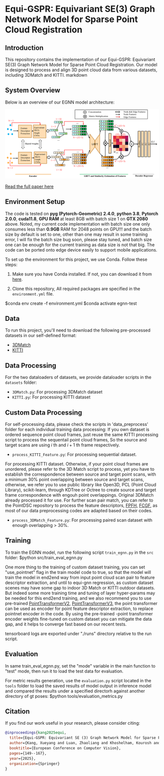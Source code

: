 # Equi-GSPR: Equivariant SE(3) Graph Network Model for Sparse Point Cloud Registration

## Introduction

This repository contains the implementation of our Equi-GSPR: Equivariant SE(3) Graph Network Model for Sparse Point Cloud Registration. Our model is designed to process and align 3D point cloud data from various datasets, including 3DMatch and KITTI.
markdown

## System Overview

Below is an overview of our EGNN model architecture:

![Model Overview](assets/model-overview.png)

[Read the full paper here](https://eccv.ecva.net/virtual/2024/poster/944)


## Environment Setup
The code is tested on **pyg (Pytorch-Geometric)** **2.4.0**, **python 3.8**, **Pytorch 2.0.0**, **cuda11.8**, **GPU RAM** at least 8GB with batch size 1 on **GTX 2080** above.
Noted, my current code implementation with batch size one only consumes less than **0.9GB** RAM for 2048 points on GPU!!! and the batch size by default is set to one, other than one  may result in some training error, I will fix the batch size bug soon, please stay tuned, and batch size one can be enough for the current training as data size is not that big. The code can be ported onto edge device easily to support mobile applications.

To set up the environment for this project, we use Conda. Follow these steps:

1. Make sure you have Conda installed. If not, you can download it from [here](https://docs.conda.io/en/latest/miniconda.html).

2. Clone this repository, All required packages are specified in the `environment.yml` file. 

$conda env create -f environment.yml
$conda activate egnn-test

## Data

To run this project, you'll need to download the following pre-processed datasets in our self-defined format:

- [3DMatch](https://drive.google.com/file/d/1wr21qFPvgoDWsBnMafew7h-vZfP242Gw/view?usp=drive_link)
- [KITTI](https://drive.google.com/file/d/17u2AWfPIMbgCQUVtXYelgacv_Cyeh6EM/view?usp=sharing)

## Data Processing

For the two dataloaders of datasets, we provide dataloader scripts in the `datasets` folder:

- `3DMatch.py`: For processing 3DMatch dataset
- `KITTI.py`: For processing KITTI dataset

## Custom Data Processing
For self-processing data, please check the scripts in 'data_preprocess' folder for each individual training data processing:
If you own dataset is ordered sequence point cloud frames, just reuse the same KITTI processing script to process the sequentail point cloud frames, So the source and target scans are using $i$ th and $i+1$ th frame respectively.
- `process_KITTI_Feature.py`: For processing sequential dataset.<br> 

For processing KITTI dataset. Otherwise, if your point cloud frames are unordered, please refer to the 3D Match script to process, yet you have to establish the correspondence between source and target point scans, with a minimum 30% point overlapping between source and target scans, otherwise, we refer you to use public library like Open3D, PCL (Point Cloud Library), scikit-learn, through KDTree or Octree to create source and target frame correspondence with engouh point overlappings. Original 3DMatch already processed it for use. For further scan pair match, you can refer to the PointDSC repository to process the feature descriptors, [FPFH](https://github.com/XuyangBai/PointDSC/blob/master/misc/cal_fpfh.py), [FCGF](https://github.com/XuyangBai/PointDSC/blob/master/misc/cal_fcgf.py), as most of our data preprocessing codes are adapted based on their codes. 

- `process_3DMatch_Feature.py`: For processing paired scan dataset with enough overlapping > 30%.

## Training

To train the EGNN model, run the following script `train_egnn.py` in the `src` folder:
$python src/train_eval_egnn.py

One more thing to the training of custom dataset training, you can set "use_pointnet"  flag in the train model code to true, so that the model will train the model in end2end way from input point cloud scan pair to feature descriptor extraction, and until to equi-gnn regression, as custom dataset scenes may have some gap to indoor 3D Match or KITTI outdoor datasets. But indeed some more training time and tuning of layer hyper-params may be needed for this end2end training, and we also recommend you to use pre-trained  [PointTransformerV2](https://github.com/Pointcept/PointTransformerV2), [PointTransformerV3](https://github.com/Pointcept/PointTransformerV3), the point transformer can be used as encoder for point feature descriptor extraction, to replace pointnet encoder in the code. By using the pre-trained -point transformer encoder weights fine-tuned on custom dataset you can mitigate the data gap, and it helps to converge fast based on our recent tests.

tensorboard logs are exported under "./runs" directory relative to the run script.

## Evaluation

In same train_eval_egnn.py, set the "mode" variable in the main function to "test" mode, then run it to load the test data for evaluation.

For metric results generation, use the `evaluation.py` script located in the `tools` folder to load the saved results of model output in inference model and compared the results under a specified directorh against another directory of gt poses:
$python tools/evaluation_metrics.py

## Citation

If you find our work useful in your research, please consider citing:

```bibtex
@inproceedings{kang2025equi,
  title={Equi-GSPR: Equivariant SE (3) Graph Network Model for Sparse Point Cloud Registration},
  author={Kang, Xueyang and Luan, Zhaoliang and Khoshelham, Kourosh and Wang, Bing},
  booktitle={European Conference on Computer Vision},
  pages={149--167},
  year={2025},
  organization={Springer}
}
